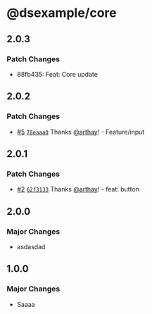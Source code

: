 # @dsexample/core

## 2.0.3

### Patch Changes

- 88fb435: Feat: Core update

## 2.0.2

### Patch Changes

- [#5](https://github.com/arthay/ds-example/pull/5) [`78eaaa0`](https://github.com/arthay/ds-example/commit/78eaaa0e5ebc5d0e9b267fb0f9d0fe686ec75332) Thanks [@arthay](https://github.com/arthay)! - Feature/input

## 2.0.1

### Patch Changes

- [#2](https://github.com/arthay/ds-example/pull/2) [`62f3133`](https://github.com/arthay/ds-example/commit/62f3133d89dc6fafe3ec11a4d9e62a50fc4edfe0) Thanks [@arthay](https://github.com/arthay)! - feat: button

## 2.0.0

### Major Changes

- asdasdad

## 1.0.0

### Major Changes

- Saaaa
